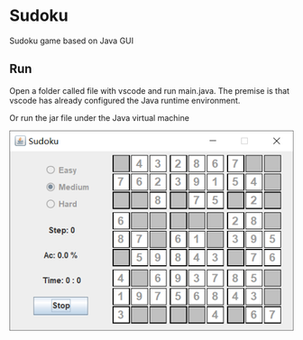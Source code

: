 # Sudoku
Sudoku game based on Java GUI

## Run
Open a folder called file with vscode and run main.java.
The premise is that vscode has already configured the Java runtime environment.

Or run the jar file under the Java virtual machine

![](App/Sudoku.png)
